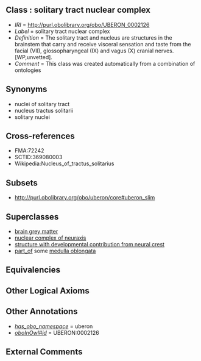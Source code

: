 
## Class : solitary tract nuclear complex

 * *IRI* = http://purl.obolibrary.org/obo/UBERON_0002126
 * *Label* = solitary tract nuclear complex
 * *Definition* = The solitary tract and nucleus are structures in the brainstem that carry and receive visceral sensation and taste from the facial (VII), glossopharyngeal (IX) and vagus (X) cranial nerves. [WP,unvetted].
 * *Comment* = This class was created automatically from a combination of ontologies

## Synonyms

 * nuclei of solitary tract
 * nucleus tractus solitarii
 * solitary nuclei

## Cross-references

 * FMA:72242
 * SCTID:369080003
 * Wikipedia:Nucleus_of_tractus_solitarius

## Subsets

 * http://purl.obolibrary.org/obo/uberon/core#uberon_slim

## Superclasses

 * [brain grey matter](../../UBERON/28/UBERON_0003528.md)
 * [nuclear complex of neuraxis](../../UBERON/45/UBERON_0007245.md)
 * [structure with developmental contribution from neural crest](../../UBERON/14/UBERON_0010314.md)
 * [part_of](../../BFO/50/BFO_0000050.md) some [medulla oblongata](../../UBERON/96/UBERON_0001896.md)

## Equivalencies


## Other Logical Axioms


## Other Annotations

 * *[has_obo_namespace](../../ce/oboInOwl#hasOBONamespace.md)* = uberon
 * *[oboInOwl#id](../../id/oboInOwl#id.md)* = UBERON:0002126

## External Comments

